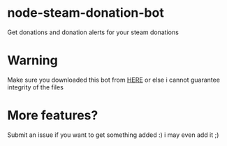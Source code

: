 # node-steam-donation-bot
Get donations and donation alerts for your steam donations

# Warning
Make sure you downloaded this bot from [HERE](https://github.com/SloRunner/node-steam-donation-bot) or else i cannot guarantee integrity of the files

# More features?

Submit an issue if you want to get something added :) i may even add it ;)
